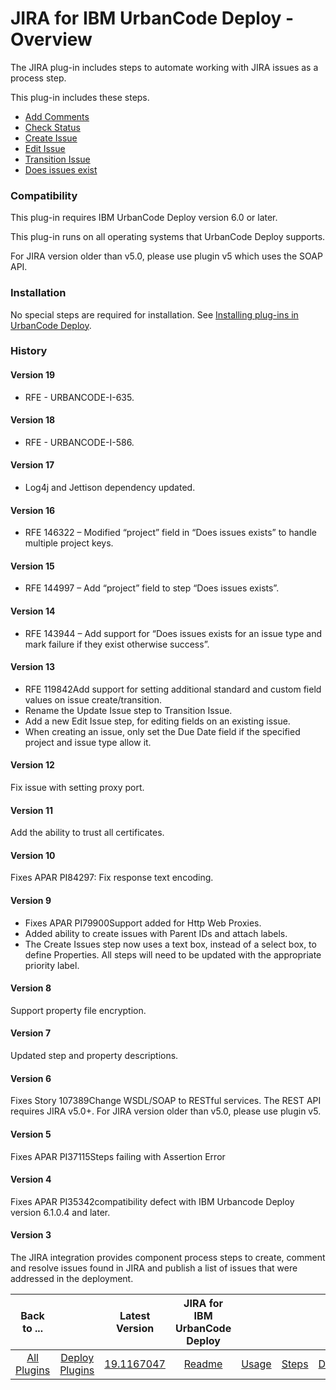 
# JIRA for IBM UrbanCode Deploy - Overview

The JIRA plug-in includes steps to automate working with JIRA issues as a process step.

This plug-in includes these steps.

* [Add Comments](#add_comments)
* [Check Status](#check_status)
* [Create Issue](#create_issue)
* [Edit Issue](#edit_issue)
* [Transition Issue](#transition_issue)
* [Does issues exist](#does_issues_exist)

### Compatibility

This plug-in requires IBM UrbanCode Deploy version 6.0 or later.

This plug-in runs on all operating systems that UrbanCode Deploy supports.

For JIRA version older than v5.0, please use plugin v5 which uses the SOAP API.

### Installation

No special steps are required for installation. See [Installing plug-ins in UrbanCode Deploy](https://community.ibm.com/community/user/wasdevops/blogs/laurel-dickson-bull1/2022/06/13/install-plugins "Installing plug-ins in UrbanCode Deploy").

### History

#### Version 19

* RFE - URBANCODE-I-635.

#### Version 18

* RFE - URBANCODE-I-586.

#### Version 17

* Log4j and Jettison dependency updated.

#### Version 16

* RFE 146322 – Modified “project” field in “Does issues exists” to handle multiple project keys.

#### Version 15

* RFE 144997 – Add “project” field to step “Does issues exists”.

#### Version 14

* RFE 143944 – Add support for “Does issues exists for an issue type and mark failure if they exist otherwise success”.

#### Version 13

* RFE 119842Add support for setting additional standard and custom field values on issue create/transition.
* Rename the Update Issue step to Transition Issue.
* Add a new Edit Issue step, for editing fields on an existing issue.
* When creating an issue, only set the Due Date field if the specified project and issue type allow it.

#### Version 12

Fix issue with setting proxy port.

#### Version 11

Add the ability to trust all certificates.

#### Version 10

Fixes APAR PI84297: Fix response text encoding.

#### Version 9

* Fixes APAR PI79900Support added for Http Web Proxies.
* Added ability to create issues with Parent IDs and attach labels.
* The Create Issues step now uses a text box, instead of a select box, to define Properties. All steps will need to be updated with the appropriate priority label.

#### Version 8

Support property file encryption.

#### Version 7

Updated step and property descriptions.

#### Version 6

Fixes Story 107389Change WSDL/SOAP to RESTful services. The REST API requires JIRA v5.0+. For JIRA version older than v5.0, please use plugin v5.

#### Version 5

Fixes APAR PI37115Steps failing with Assertion Error

#### Version 4

Fixes APAR PI35342compatibility defect with IBM Urbancode Deploy version 6.1.0.4 and later.

#### Version 3

The JIRA integration provides component process steps to create, comment and resolve issues found in JIRA and publish a list of issues that were addressed in the deployment.


|Back to ...||Latest Version|JIRA for IBM UrbanCode Deploy ||||
| :---: | :---: | :---: | :---: | :---: | :---: | :---: |
|[All Plugins](../../index.md)|[Deploy Plugins](../README.md)|[19.1167047](https://raw.githubusercontent.com/UrbanCode/IBM-UCD-PLUGINS/main/files/JIRA/ucd-JIRA-19.1167047.zip)|[Readme](README.md)|[Usage](usage.md)|[Steps](steps.md)|[Downloads](downloads.md)|
